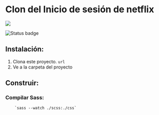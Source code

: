 # **Clon del Inicio de sesión de netflix**  
<img src="https://img.shields.io/badge/Netflix-E50914?style=for-the-badge&logo=netflix&logoColor=white">   

![Status badge](https://img.shields.io/badge/status-in%20progress-yellow) 

## **Instalación:**
1. Clona este proyecto.
     `url`
2. Ve a la carpeta del proyecto

## **Construir:**
 ### Compilar Sass:
        `sass --watch ./scss:./css`
